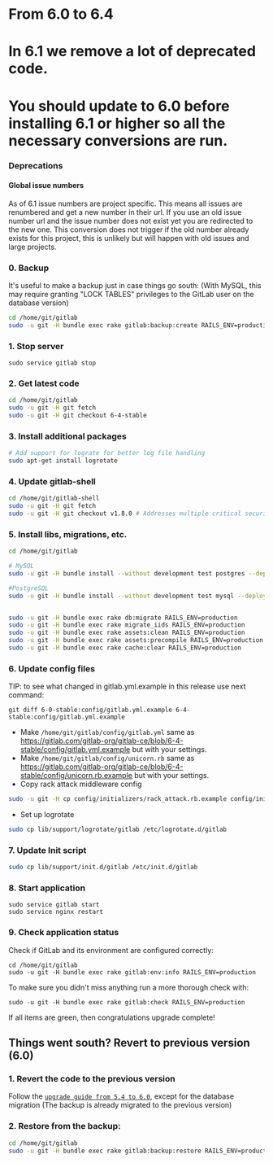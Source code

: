 # From 6.0 to 6.4

# In 6.1 we remove a lot of deprecated code.
# You should update to 6.0 before installing 6.1 or higher so all the necessary conversions are run.

### Deprecations

#### Global issue numbers

As of 6.1 issue numbers are project specific. This means all issues are renumbered and get a new number in their url. If you use an old issue number url and the issue number does not exist yet you are redirected to the new one. This conversion does not trigger if the old number already exists for this project, this is unlikely but will happen with old issues and large projects.

### 0. Backup

It's useful to make a backup just in case things go south:
(With MySQL, this may require granting "LOCK TABLES" privileges to the GitLab user on the database version)

```bash
cd /home/git/gitlab
sudo -u git -H bundle exec rake gitlab:backup:create RAILS_ENV=production
```

### 1. Stop server

    sudo service gitlab stop

### 2. Get latest code

```bash
cd /home/git/gitlab
sudo -u git -H git fetch
sudo -u git -H git checkout 6-4-stable
```


### 3. Install additional packages

```bash
# Add support for lograte for better log file handling
sudo apt-get install logrotate
```

### 4. Update gitlab-shell

```bash
cd /home/git/gitlab-shell
sudo -u git -H git fetch
sudo -u git -H git checkout v1.8.0 # Addresses multiple critical security vulnerabilities
```

### 5. Install libs, migrations, etc.

```bash
cd /home/git/gitlab

# MySQL
sudo -u git -H bundle install --without development test postgres --deployment

#PostgreSQL
sudo -u git -H bundle install --without development test mysql --deployment


sudo -u git -H bundle exec rake db:migrate RAILS_ENV=production
sudo -u git -H bundle exec rake migrate_iids RAILS_ENV=production
sudo -u git -H bundle exec rake assets:clean RAILS_ENV=production
sudo -u git -H bundle exec rake assets:precompile RAILS_ENV=production
sudo -u git -H bundle exec rake cache:clear RAILS_ENV=production
```

### 6. Update config files

TIP: to see what changed in gitlab.yml.example in this release use next command: 

```
git diff 6-0-stable:config/gitlab.yml.example 6-4-stable:config/gitlab.yml.example
```

* Make `/home/git/gitlab/config/gitlab.yml` same as https://gitlab.com/gitlab-org/gitlab-ce/blob/6-4-stable/config/gitlab.yml.example but with your settings.
* Make `/home/git/gitlab/config/unicorn.rb` same as https://gitlab.com/gitlab-org/gitlab-ce/blob/6-4-stable/config/unicorn.rb.example but with your settings.
* Copy rack attack middleware config

```bash
sudo -u git -H cp config/initializers/rack_attack.rb.example config/initializers/rack_attack.rb
```

* Set up logrotate

```bash
sudo cp lib/support/logrotate/gitlab /etc/logrotate.d/gitlab
```

### 7. Update Init script

```bash
sudo cp lib/support/init.d/gitlab /etc/init.d/gitlab
```

### 8. Start application

    sudo service gitlab start
    sudo service nginx restart

### 9. Check application status

Check if GitLab and its environment are configured correctly:

    cd /home/git/gitlab
    sudo -u git -H bundle exec rake gitlab:env:info RAILS_ENV=production

To make sure you didn't miss anything run a more thorough check with:

    sudo -u git -H bundle exec rake gitlab:check RAILS_ENV=production

If all items are green, then congratulations upgrade complete!

## Things went south? Revert to previous version (6.0)

### 1. Revert the code to the previous version
Follow the [`upgrade guide from 5.4 to 6.0`](5.4-to-6.0.md), except for the database migration 
(The backup is already migrated to the previous version)

### 2. Restore from the backup:

```bash
cd /home/git/gitlab
sudo -u git -H bundle exec rake gitlab:backup:restore RAILS_ENV=production
```
